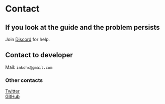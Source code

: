 # Contact

## If you look at the guide and the problem persists

Join [Discord](https://discord.gg/JJhtTvG) for help.

## Contact to developer

Mail: `inkohx@gmail.com`

### Other contacts

[Twitter](https://twitter.com/InkoHX)  
[GitHub](https://github.com/InkoHX)